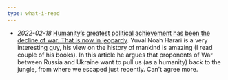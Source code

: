 ```yaml
---
type: what-i-read
---
```


- _2022-02-18_ [Humanity’s greatest political achievement has been the decline of war. That is now in jeopardy](https://www.economist.com/by-invitation/2022/02/09/yuval-noah-harari-argues-that-whats-at-stake-in-ukraine-is-the-direction-of-human-history).
  Yuval Noah Harari is a very interesting guy, his view on the history of mankind is amazing (I read couple of his books). In this article he argues that proponents of War between Russia and Ukraine want to pull us (as a humanity) back to the jungle, from where we escaped just recently. Can't agree more.
